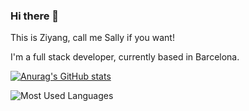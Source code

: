 ### Hi there 👋

<!--
**IsNotSally/IsNotSally** is a ✨ _special_ ✨ repository because its `README.md` (this file) appears on your GitHub profile.

Here are some ideas to get you started:

- 🔭 I’m currently working on ...
- 🌱 I’m currently learning ...
- 👯 I’m looking to collaborate on ...
- 🤔 I’m looking for help with ...
- 💬 Ask me about ...
- 📫 How to reach me: ...
- 😄 Pronouns: ...
- ⚡ Fun fact: ...
-->

This is Ziyang, call me Sally if you want!   

I'm a full stack developer, currently based in Barcelona. 

[![Anurag's GitHub stats](https://github-readme-stats.vercel.app/api?username=IsNotSally)](https://github.com/IsNotSally/github-readme-stats)

![Most Used Languages](https://github-readme-stats.vercel.app/api/top-langs/?username=IsNotSally&theme=dark&layout=compact)
